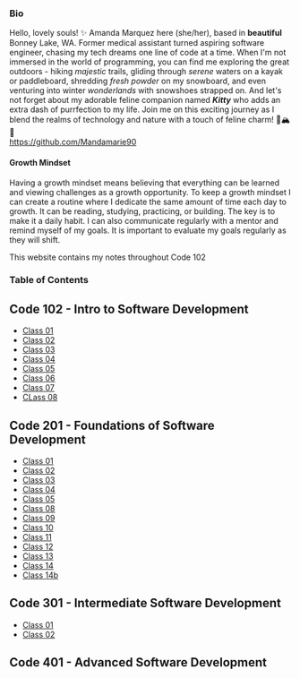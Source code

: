 
### Bio
Hello, lovely souls! ✨ Amanda Marquez here (she/her), based in **beautiful** Bonney Lake, WA. Former medical assistant turned aspiring software engineer, chasing my tech dreams one line of code at a time. When I'm not immersed in the world of programming, you can find me exploring the great outdoors - hiking *majestic* trails, gliding through *serene* waters on a kayak or paddleboard, shredding *fresh powder* on my snowboard, and even venturing into winter *wonderlands* with snowshoes strapped on. And let's not forget about my adorable feline companion named ***Kitty*** who adds an extra dash of purrfection to my life. Join me on this exciting journey as I blend the realms of technology and nature with a touch of feline charm! 🌲🏔️🐾   
 <https://github.com/Mandamarie90>

#### Growth Mindset

Having a growth mindset means believing that everything can be learned and viewing challenges as a growth opportunity. To keep a growth mindset I can create a routine where I dedicate the same amount of time each day to growth. It can be reading, studying, practicing, or building. The key is to make it a daily habit. I can also communicate regularly with a mentor and remind myself of my goals. It is important to evaluate my goals regularly as they will shift. 

This website contains my notes throughout Code 102

### Table of Contents
## Code 102 - Intro to Software Development
- [Class 01](./class-01.md)
- [Class 02](./class-02.md)
- [Class 03](./class-03.md)
- [Class 04](./class-04.md)
- [Class 05](./class-05.md)
- [Class 06](./code-102/class-06.md)
- [Class 07](./code-102/class-07.md)
- [CLass 08](./code-102/class-08.md)

## Code 201 - Foundations of Software Development

- [Class 01](./code-201/class-01.md)
- [Class 02](./code-201/class-02.md)
- [Class 03](./code-201/class-03.md)
- [Class 04](./code-201/class-04.md)
- [Class 05](./code-201/class-05.md)
- [Class 08](./code-201/class-08.md)
- [Class 09](./code-201/class-09.md)
- [Class 10](./code-201/class-10.md)
- [Class 11](./code-201/class-11.md)
- [Class 12](./code-201/class-12.md)
- [Class 13](./code-201/class-13.md)
- [Class 14](./code-201/class-14.md)
- [Class 14b](.code-201/class-14b.md)

## Code 301 - Intermediate Software Development

- [Class 01](./code-301/class-01.md)
- [Class 02](./code-301/class-02.md)

## Code 401 - Advanced Software Development
